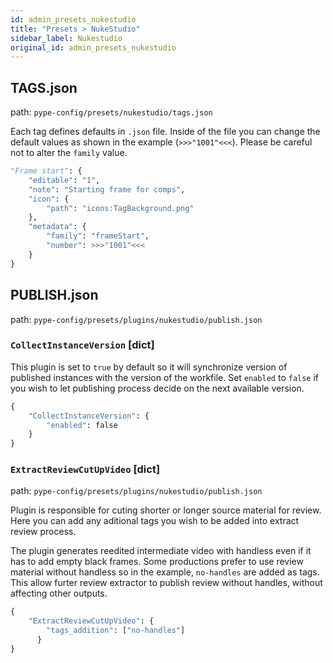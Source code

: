```yaml
---
id: admin_presets_nukestudio
title: "Presets > NukeStudio"
sidebar_label: Nukestudio
original_id: admin_presets_nukestudio
---
```


## TAGS.json

path: `pype-config/presets/nukestudio/tags.json`

Each tag defines defaults in `.json` file. Inside of the file you can change the default values as shown in the example (`>>>"1001"<<<`). Please be careful not to alter the `family` value.

```python
"Frame start": {
    "editable": "1",
    "note": "Starting frame for comps",
    "icon": {
        "path": "icons:TagBackground.png"
    },
    "metadata": {
        "family": "frameStart",
        "number": >>>"1001"<<<
    }
}
```

## PUBLISH.json

path: `pype-config/presets/plugins/nukestudio/publish.json`

### `CollectInstanceVersion` [dict] ###


This plugin is set to `true` by default so it will synchronize version of published instances with the version of the workfile. Set `enabled` to `false` if you wish to let publishing process decide on the next available version.

```python
{
    "CollectInstanceVersion": {
        "enabled": false
    }
}
```

### `ExtractReviewCutUpVideo` [dict] ###

path: `pype-config/presets/plugins/nukestudio/publish.json`

Plugin is responsible for cuting shorter or longer source material for review. Here you can add any aditional tags you wish to be added into extract review process.

The plugin generates reedited intermediate video with handless even if it has to add empty black frames. Some productions prefer to use review material without handless so in the example, `no-handles` are added as tags. This allow furter review extractor to publish review without handles, without affecting other outputs.

```python
{
    "ExtractReviewCutUpVideo": {
        "tags_addition": ["no-handles"]
      }
}
```
